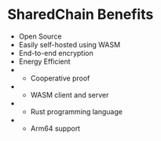 # SharedChain Benefits

* Open Source
* Easily self-hosted using WASM
* End-to-end encryption
* Energy Efficient
* * Cooperative proof
* * WASM client and server
* * Rust programming language
* * Arm64 support